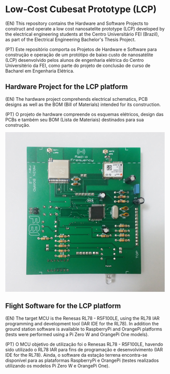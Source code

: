 # Low-Cost Cubesat Prototype (LCP)
(EN) This repository contains the Hardware and Software Projects to construct and operate a low cost nanosatelite prototype (LCP) developed by the electrical engineering students at the Centro Universitário FEI (Brazil), as part of the Electrical Engineering Bachelor's Thesis Project.

(PT) Este repositório comporta os Projetos de Hardware e Software para construção e operação de um protótipo de baixo custo de nanosatélite (LCP) desenvolvido pelos alunos de engenharia elétrica do Centro Universitério da FEI, como parte do projeto de conclusão de curso de Bacharel em Engenharia Elétrica.

## Hardware Project for the LCP platform
(EN) The hardware project comprehends electrical schematics, PCB designs as well as the BOM (Bill of Materials) intended for its construction.

(PT) O projeto de hardware compreende os esquemas elétricos, design das PCBs e também seu BOM (Lista de Materiais) destinados para sua construção.

![MainBoard](https://raw.githubusercontent.com/brn-duarte/LCP-Project/master/Media/20200614_013407.jpg)

## Flight Software for the LCP platform
(EN) The target MCU is the Renesas RL78 - R5F100LE, using the RL78 IAR programming and development tool (IAR IDE for the RL78).
In addition the ground station software is available to RaspberryPi and OrangePi platforms (tests were performed using a Pi Zero W and OrangePi One models).

(PT) O MCU objetivo de utilização foi o Renesas RL78 - R5F100LE, havendo sido utilizado o RL78 IAR para fins de programação e desenvolvimento (IAR IDE for the RL78).
Ainda, o software da estação terrena encontra-se disponível para as plataformas RaspberryPi e OrangePi (testes realizados utilizando os modelos Pi Zero W e OrangePi One).

